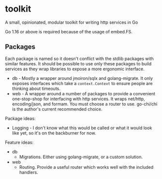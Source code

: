 # toolkit
A small, opinionated, modular toolkit for writing http services in Go

Go 1.16 or above is required because of the usage of embed.FS.

## Packages
Each package is named so it doesn't conflict with the stdlib packages with
similar features. It should be possible to use only these packages to build
services as they wrap libraries to expose a more ergonomic interface.

- db - Mostly a wrapper around jmoiron/sqlx and golang-migrate. It only exposes
  interfaces which take a `context.Context` to ensure people are thinking about
  timeouts.
- web - A wrapper around a number of packages to provide a convenient
  one-stop-shop for interfacing with http services. It wraps net/http,
  encoding/json, and formam. You must choose a router to use. go-chi/chi
  is the author's current recommended choice.

Package ideas:

- Logging - I don't know what this would be called or what it would look like
  yet, so it's on the backburner for now.

Feature ideas:
- db
    - Migrations. Either using golang-migrate, or a custom solution.
- web
    - Routing. Provide a useful router which works well with the included
      handlers.
